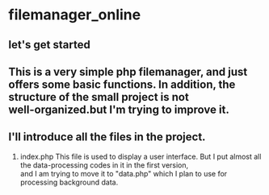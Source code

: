 # filemanager_online
## let's get started
This is a very simple php filemanager, and just offers some basic functions. In addition, the structure of the small project is not \
well-organized.but I'm trying to improve it.
---
## I'll introduce all the files in the project.
1. index.php
   This file is used to display a user interface. But I put almost all the data-processing codes in it in the first version, \
   and I am trying to move it to "data.php" which I plan to use for processing background data.

